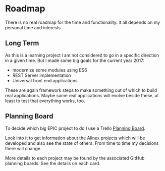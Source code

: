# Roadmap

There is no real roadmap for the time and functionality. It all depends on my
personal time and interests.


## Long Term

As this is a learning project I am not considered to go in a specific direction
in a given time. But I made some big goals for the current year 2017:
- modernize some modules using ES6
- REST Server implementation
- Universal front end applications

These are again framework steps to make something out of which to build real applications.
Maybe some real applications will evolve beside these, at least to test that everything
works, too.


## Planning Board

To decide which big EPIC project to do I use a Trello [Planning Board](https://trello.com/b/lOY5hCx7/node-js).

Look into it to get information about the Alinex projects which will be developed and
also see the state of others. From time to time my decisions there will change.

More details to each project may be found by the associated GitHub planning boards.
See the details on each card.
